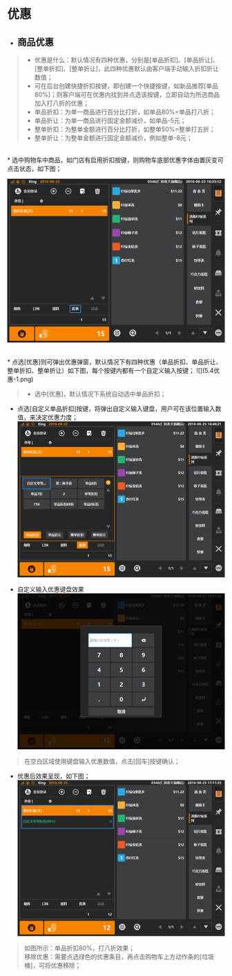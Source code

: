 # 优惠  

* ## 商品优惠  
> * 优惠是什么：默认情况有四种优惠，分别是[单品折扣]、[单品折让]、[整单折扣]、[整单折让]，此四种优惠默认由客户端手动输入折扣折让数值；  
> * 可在后台创建快捷折扣按键，即创建一个快捷按键，如新品推荐[单品80%]；则客户端可在优惠内找到并点选该按键，立即自动为所选商品加入打八折的优惠；
> * 单品折扣：为单一商品进行百分比打折，如单品80%=单品打八折；
> * 单品折让：为单一商品进行固定金额减价，如单品-5元；
> * 整单折扣：为整单金额进行百分比打折，如整单50%=整单打五折；
> * 整单折让：为整单金额进行固定金额减价，例如整单-8元；

<br />
* 选中购物车中商品，如门店有启用折扣按键，则购物车底部优惠字体由置灰变可点击状态，如下图；  
  
![](5.4优惠.png)  
  
    
  
  <br />
* 点选[优惠]则可弹出优惠弹窗，默认情况下有四种优惠（单品折扣、单品折让、整单折扣、整单折让）如下图，每个按键内都有一个自定义输入按键；
![](5.4优惠-1.png)  
  
> * 选中[优惠]，默认情况下系统自动选中单品折扣；  

* 点选[自定义单品折扣]按键，将弹出自定义输入键盘，用户可在该位置输入数值，来决定优惠力度；
![](5.4优惠-3.png)  

* 自定义输入优惠键盘效果  
![](5.4优惠-4.png)  
> 在空白区域使用键盘输入优惠数值，点击[回车]按键确认；  

* 优惠后效果呈现，如下图；  
![](5.4优惠-5.png)  
> 如图所示：单品折扣80%，打八折效果；  
> 移除优惠：需要点选绿色的优惠条目，再点击购物车上方动作条的[垃圾桶]，可将优惠移除；